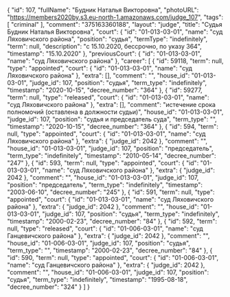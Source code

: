 {
    "id": 107,
    "fullName": "Будник Наталья Викторовна",
    "photoURL": "https://members2020by.s3.eu-north-1.amazonaws.com/judge_107",
    "tags": [
        "criminal"
    ],
    "comment": "375163360188",
    "layout": "judge",
    "title": "Судья Будник Наталья Викторовна",
    "court": {
        "id": "01-013-03-01",
        "name": "суд Ляховичского района",
        "position": "судья",
        "termType": "indefinitely",
        "term": null,
        "description": "c 15.10.2020, бессрочно, по указу 364",
        "timestamp": "15.10.2020"
    },
    "previousCourt": {
        "id": "01-013-03-01",
        "name": "суд Ляховичского района"
    },
    "career": [
        {
            "id": 59118,
            "term": null,
            "type": "appointed",
            "court": {
                "id": "01-013-03-01",
                "name": "суд Ляховичского района"
            },
            "extra": [],
            "comment": "",
            "house_id": "01-013-03-01",
            "judge_id": 107,
            "position": "судья",
            "term_type": "indefinitely",
            "timestamp": "2020-10-15",
            "decree_number": "364"
        },
        {
            "id": 59277,
            "term": null,
            "type": "released",
            "court": {
                "id": "01-013-03-01",
                "name": "суд Ляховичского района"
            },
            "extra": [],
            "comment": "истечение срока полномочий (оставлена в должности судьи)",
            "house_id": "01-013-03-01",
            "judge_id": 107,
            "position": "судья и председатель суда",
            "term_type": "",
            "timestamp": "2020-10-15",
            "decree_number": "364"
        },
        {
            "id": 594,
            "term": null,
            "type": "appointed",
            "court": {
                "id": "01-013-03-01",
                "name": "суд Ляховичского района"
            },
            "extra": {
                "judge_id": 2042
            },
            "comment": "",
            "house_id": "01-013-03-01",
            "judge_id": 107,
            "position": "председатель",
            "term_type": "indefinitely",
            "timestamp": "2010-05-14",
            "decree_number": "247"
        },
        {
            "id": 593,
            "term": null,
            "type": "appointed",
            "court": {
                "id": "01-013-03-01",
                "name": "суд Ляховичского района"
            },
            "extra": {
                "judge_id": 2042
            },
            "comment": "",
            "house_id": "01-013-03-01",
            "judge_id": 107,
            "position": "председатель",
            "term_type": "indefinitely",
            "timestamp": "2003-06-10",
            "decree_number": "245"
        },
        {
            "id": 591,
            "term": null,
            "type": "appointed",
            "court": {
                "id": "01-013-03-01",
                "name": "суд Ляховичского района"
            },
            "extra": {
                "judge_id": 2042
            },
            "comment": "",
            "house_id": "01-013-03-01",
            "judge_id": 107,
            "position": "судья",
            "term_type": "indefinitely",
            "timestamp": "2000-02-23",
            "decree_number": "84"
        },
        {
            "id": 592,
            "term": null,
            "type": "released",
            "court": {
                "id": "01-006-03-01",
                "name": "суд Ганцевичского района"
            },
            "extra": {
                "judge_id": 2042
            },
            "comment": "",
            "house_id": "01-006-03-01",
            "judge_id": 107,
            "position": "судья",
            "term_type": "",
            "timestamp": "2000-02-23",
            "decree_number": "84"
        },
        {
            "id": 590,
            "term": null,
            "type": "appointed",
            "court": {
                "id": "01-006-03-01",
                "name": "суд Ганцевичского района"
            },
            "extra": {
                "judge_id": 2042
            },
            "comment": "",
            "house_id": "01-006-03-01",
            "judge_id": 107,
            "position": "судья",
            "term_type": "indefinitely",
            "timestamp": "1995-08-18",
            "decree_number": "324"
        }
    ]
}